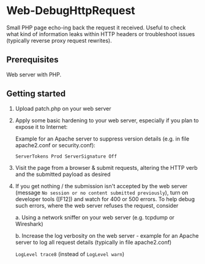 # Web-DebugHttpRequest
Small PHP page echo-ing back the request it received. Useful to check what kind of information leaks within HTTP headers or troubleshoot issues (typically reverse proxy request rewrites).

## Prerequisites
Web server with PHP.

## Getting started
1. Upload patch.php on your web server

2. Apply some basic hardening to your web server, especially if you plan to expose it to Internet:

   Example for an Apache server to suppress version details (e.g. in file apache2.conf or security.conf):
   
   ``
   ServerTokens Prod
   ServerSignature Off
   ``
   
3. Visit the page from a browser & submit requests, altering the HTTP verb and the submitted payload as desired

4. If you get nothing / the submission isn't accepted by the web server (message ```No session or no content submitted previously```), turn on developer tools ([F12]) and watch for 400 or 500 errors. To help debug such errors, where the web server refuses the request, consider

    a. Using a network sniffer on your web server (e.g. tcpdump or Wireshark)
  
    b. Increase the log verbosity on the web server - example for an Apache server to log all request details (typically in file apache2.conf)
    
      ``LogLevel trace8`` (instead of ``LogLevel warn``)
    
    
